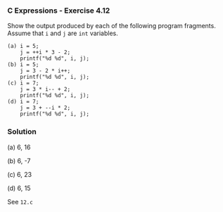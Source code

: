 ### C Expressions - Exercise 4.12

Show the output produced by each of the following program fragments. Assume that `i` and `j` are `int` variables.

```
(a) i = 5;
    j = ++i * 3 - 2;
    printf("%d %d", i, j);
(b) i = 5;
    j = 3 - 2 * i++;
    printf("%d %d", i, j);
(c) i = 7;
    j = 3 * i-- + 2;
    printf("%d %d", i, j);
(d) i = 7;
    j = 3 + --i * 2;
    printf("%d %d", i, j);
```

### Solution

(a) 6, 16

(b) 6, -7

(c) 6, 23

(d) 6, 15

See ```12.c```
